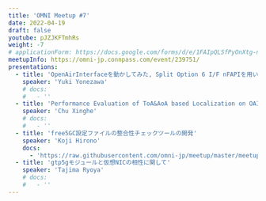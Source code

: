 ```yaml
---
title: 'OMNI Meetup #7'
date: 2022-04-19
draft: false
youtube: pJZJKFTmhRs
weight: -7
# applicationForm: https://docs.google.com/forms/d/e/1FAIpQLSfPyOnXtg-nGFLD7H0tIMLD2J00URC0J9-IlwVmhCu_qU48hw/viewform
meetupInfo: https://omni-jp.connpass.com/event/239751/
presentations:
  - title: 'OpenAirInterfaceを動かしてみた, Split Option 6 I/F nFAPIを用いた低遅延化手法'
    speaker: 'Yuki Yonezawa'
    # docs:
    #   - ''
  - title: 'Performance Evaluation of ToA&AoA based Localization on OAI-5G NR Testbed'
    speaker: 'Chu Xinghe'
    # docs:
    #   - ''
  - title: 'free5GC設定ファイルの整合性チェックツールの開発'
    speaker: 'Koji Hirono'
    docs:
      - 'https://raw.githubusercontent.com/omni-jp/meetup/master/meetup%237/omni-free5gc-view-r1.pdf'
  - title: 'gtp5gモジュールと仮想NICの相性に関して'
    speaker: 'Tajima Ryoya'
    # docs:
    #   - ''
---
```

